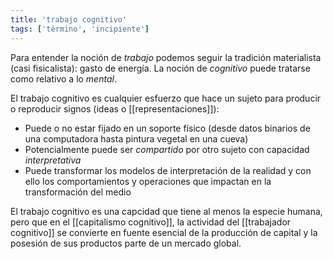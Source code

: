 ```yaml
---
title: 'trabajo cognitivo'
tags: ['término', 'incipiente']
---
```


Para entender la noción de *trabajo* podemos seguir la tradición materialista (casi fisicalista): gasto de energía. La noción de *cognitivo* puede tratarse como relativo a lo *mental*.

El trabajo cognitivo es cualquier esfuerzo que hace un sujeto para producir o reproducir signos (ideas o [[representaciones]]):

- Puede o no estar fijado en un soporte físico (desde datos binarios de una computadora hasta pintura vegetal en una cueva)
- Potencialmente puede ser *compartido* por otro sujeto con capacidad *interpretativa*
- Puede transformar los modelos de interpretación de la realidad y con ello los comportamientos y operaciones que impactan en la transformación del medio

El trabajo cognitivo es una capcidad que tiene al menos la especie humana, pero que en el [[capitalismo cognitivo]], la actividad del [[trabajador cognitivo]] se convierte en fuente esencial de la producción de capital y la posesión de sus productos parte de un mercado global. 